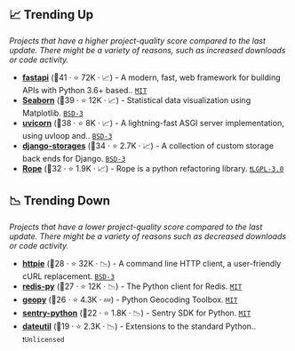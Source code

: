 ## 📈 Trending Up

_Projects that have a higher project-quality score compared to the last update. There might be a variety of reasons, such as increased downloads or code activity._

- <b><a href="https://github.com/tiangolo/fastapi">fastapi</a></b> (🥇41 ·  ⭐ 72K · 📈) - A modern, fast, web framework for building APIs with Python 3.6+ based.. <code><a href="http://bit.ly/34MBwT8">MIT</a></code>
- <b><a href="https://github.com/mwaskom/seaborn">Seaborn</a></b> (🥇39 ·  ⭐ 12K · 📈) - Statistical data visualization using Matplotlib. <code><a href="http://bit.ly/3aKzpTv">BSD-3</a></code>
- <b><a href="https://github.com/encode/uvicorn">uvicorn</a></b> (🥇38 ·  ⭐ 8K · 📈) - A lightning-fast ASGI server implementation, using uvloop and.. <code><a href="http://bit.ly/3aKzpTv">BSD-3</a></code>
- <b><a href="https://github.com/jschneier/django-storages">django-storages</a></b> (🥇34 ·  ⭐ 2.7K · 📈) - A collection of custom storage back ends for Django. <code><a href="http://bit.ly/3aKzpTv">BSD-3</a></code>
- <b><a href="https://github.com/python-rope/rope">Rope</a></b> (🥇32 ·  ⭐ 1.9K · 📈) - Rope is a python refactoring library. <code><a href="http://bit.ly/37RvQcA">❗️LGPL-3.0</a></code>

## 📉 Trending Down

_Projects that have a lower project-quality score compared to the last update. There might be a variety of reasons such as decreased downloads or code activity._

- <b><a href="https://github.com/httpie/cli">httpie</a></b> (🥈28 ·  ⭐ 32K · 📉) - A command line HTTP client, a user-friendly cURL replacement. <code><a href="http://bit.ly/3aKzpTv">BSD-3</a></code>
- <b><a href="https://github.com/redis/redis-py">redis-py</a></b> (🥈27 ·  ⭐ 12K · 📉) - The Python client for Redis. <code><a href="http://bit.ly/34MBwT8">MIT</a></code>
- <b><a href="https://github.com/geopy/geopy">geopy</a></b> (🥇26 ·  ⭐ 4.3K · 💤) - Python Geocoding Toolbox. <code><a href="http://bit.ly/34MBwT8">MIT</a></code>
- <b><a href="https://github.com/getsentry/sentry-python">sentry-python</a></b> (🥉22 ·  ⭐ 1.8K · 📉) - Sentry SDK for Python. <code><a href="http://bit.ly/34MBwT8">MIT</a></code>
- <b><a href="https://github.com/dateutil/dateutil">dateutil</a></b> (🥉19 ·  ⭐ 2.3K · 📉) - Extensions to the standard Python.. <code>❗Unlicensed</code>

